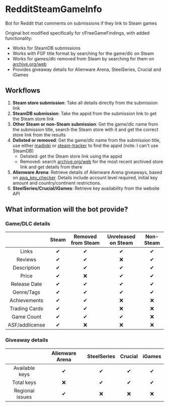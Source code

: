 # RedditSteamGameInfo
Bot for Reddit that comments on submissions if they link to Steam games

Original bot modified specifically for r/FreeGameFindings, with added functionality:
- Works for SteamDB submissions
- Works with FGF title format by searching for the game/dlc on Steam
- Works for games/dlc removed from Steam by searching for them on [archive.org/web](https://archive.org/web)
- Provides giveaway details for Alienware Arena, SteelSeries, Crucial and iGames

## Workflows

1. **Steam store submission**: Take all details directly from the submission link
2. **SteamDB submission**: Take the appid from the submission link to get the Steam store link
3. **Other Steam or non-Steam submission**: Get the game/dlc name from the submission title, search the Steam store with it and get the correct store link from the results
4. **Delisted or removed**: Get the game/dlc name from the submission title, use either [madjoki](https://steam.madjoki.com/apps/banned) or [steam-tracker](https://steam-tracker.com/) to find the appid (note: I can't use SteamDB)
    - Delisted: get the Steam store link using the appid
    - Removed: search [archive.org/web](https://archive.org/web) for the most recent archived store link and get details from there
5. **Alienware Arena**: Retrieve details of Alienware Arena giveaways, based on [awa_key_checker](https://github.com/Saulios/awa_key_checker). Details include account level required, initial key amount and country/continent restrictions.
6. **SteelSeries/Crucial/iGames**: Retrieve key availability from the website API

## What information will the bot provide?

### Game/DLC details
|                |   Steam  | Removed from Steam | Unreleased on Steam | Non-Steam |
|:--------------:|:--------:|:------------------:|:-------------------:|:---------:|
|      Links     | &#10004; |      &#10004;      |       &#10004;      |  &#10004; |
|     Reviews    | &#10004; |      &#10004;      |       &#10060;      |  &#10004; |
|   Description  | &#10004; |      &#10004;      |       &#10004;      |  &#10004; |
|      Price     | &#10004; |      &#10060;      |       &#10004;      |  &#10004; |
|  Release Date  | &#10004; |      &#10004;      |       &#10004;      |  &#10004; |
|   Genre/Tags   | &#10004; |      &#10004;      |       &#10004;      |  &#10004; |
|  Achievements  | &#10004; |      &#10004;      |       &#10060;      |  &#10060; |
|  Trading Cards | &#10004; |      &#10004;      |       &#10060;      |  &#10060; |
|   Game Count   | &#10004; |      &#10004;      |       &#10004;      |  &#10060; |
| ASF/addlicense | &#10004; |      &#10060;      |       &#10060;      |  &#10060; |

### Giveaway details
|                 | Alienware Arena | SteelSeries |  Crucial |  iGames  |
|:---------------:|:---------------:|:-----------:|:--------:|:--------:|
|  Available keys |     &#10004;    |   &#10004;  | &#10004; | &#10004; |
|    Total keys   |     &#10060;    |   &#10004;  | &#10004; | &#10004; |
| Regional issues |     &#10004;    |   &#10060;  | &#10060; | &#10060; |
